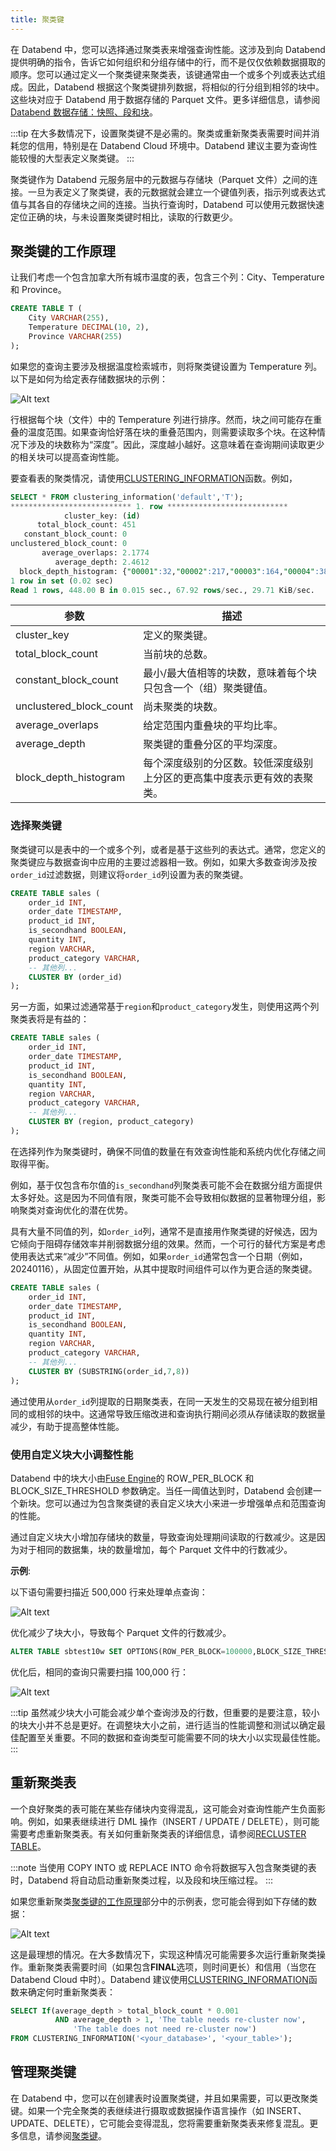 ```yaml
---
title: 聚类键
---
```


在 Databend 中，您可以选择通过聚类表来增强查询性能。这涉及到向 Databend 提供明确的指令，告诉它如何组织和分组存储中的行，而不是仅仅依赖数据摄取的顺序。您可以通过定义一个聚类键来聚类表，该键通常由一个或多个列或表达式组成。因此，Databend 根据这个聚类键排列数据，将相似的行分组到相邻的块中。这些块对应于 Databend 用于数据存储的 Parquet 文件。更多详细信息，请参阅[Databend 数据存储：快照、段和块](/sql/sql-commands/ddl/table/optimize-table#databend-数据存储-快照-段-和-块)。

:::tip
在大多数情况下，设置聚类键不是必需的。聚类或重新聚类表需要时间并消耗您的信用，特别是在 Databend Cloud 环境中。Databend 建议主要为查询性能较慢的大型表定义聚类键。
:::

聚类键作为 Databend 元服务层中的元数据与存储块（Parquet 文件）之间的连接。一旦为表定义了聚类键，表的元数据就会建立一个键值列表，指示列或表达式值与其各自的存储块之间的连接。当执行查询时，Databend 可以使用元数据快速定位正确的块，与未设置聚类键时相比，读取的行数更少。

## 聚类键的工作原理

让我们考虑一个包含加拿大所有城市温度的表，包含三个列：City、Temperature 和 Province。

```sql
CREATE TABLE T (
    City VARCHAR(255),
    Temperature DECIMAL(10, 2),
    Province VARCHAR(255)
);
```

如果您的查询主要涉及根据温度检索城市，则将聚类键设置为 Temperature 列。以下是如何为给定表存储数据块的示例：

![Alt text](@site/docs/public/img/sql/clustered.png)

行根据每个块（文件）中的 Temperature 列进行排序。然而，块之间可能存在重叠的温度范围。如果查询恰好落在块的重叠范围内，则需要读取多个块。在这种情况下涉及的块数称为“深度”。因此，深度越小越好。这意味着在查询期间读取更少的相关块可以提高查询性能。

要查看表的聚类情况，请使用[CLUSTERING_INFORMATION](/sql/sql-functions/system-functions/clustering_information)函数。例如，

```sql
SELECT * FROM clustering_information('default','T');
*************************** 1. row ***************************
            cluster_key: (id)
      total_block_count: 451
   constant_block_count: 0
unclustered_block_count: 0
       average_overlaps: 2.1774
          average_depth: 2.4612
  block_depth_histogram: {"00001":32,"00002":217,"00003":164,"00004":38}
1 row in set (0.02 sec)
Read 1 rows, 448.00 B in 0.015 sec., 67.92 rows/sec., 29.71 KiB/sec.
```

| 参数                    | 描述                                                                     |
| ----------------------- | ------------------------------------------------------------------------ |
| cluster_key             | 定义的聚类键。                                                           |
| total_block_count       | 当前块的总数。                                                           |
| constant_block_count    | 最小/最大值相等的块数，意味着每个块只包含一个（组）聚类键值。            |
| unclustered_block_count | 尚未聚类的块数。                                                         |
| average_overlaps        | 给定范围内重叠块的平均比率。                                             |
| average_depth           | 聚类键的重叠分区的平均深度。                                             |
| block_depth_histogram   | 每个深度级别的分区数。较低深度级别上分区的更高集中度表示更有效的表聚类。 |

### 选择聚类键

聚类键可以是表中的一个或多个列，或者是基于这些列的表达式。通常，您定义的聚类键应与数据查询中应用的主要过滤器相一致。例如，如果大多数查询涉及按`order_id`过滤数据，则建议将`order_id`列设置为表的聚类键。

```sql
CREATE TABLE sales (
    order_id INT,
    order_date TIMESTAMP,
    product_id INT,
    is_secondhand BOOLEAN,
    quantity INT,
    region VARCHAR,
    product_category VARCHAR,
    -- 其他列...
    CLUSTER BY (order_id)
);
```

另一方面，如果过滤通常基于`region`和`product_category`发生，则使用这两个列聚类表将是有益的：

```sql
CREATE TABLE sales (
    order_id INT,
    order_date TIMESTAMP,
    product_id INT,
    is_secondhand BOOLEAN,
    quantity INT,
    region VARCHAR,
    product_category VARCHAR,
    -- 其他列...
    CLUSTER BY (region, product_category)
);
```

在选择列作为聚类键时，确保不同值的数量在有效查询性能和系统内优化存储之间取得平衡。

例如，基于仅包含布尔值的`is_secondhand`列聚类表可能不会在数据分组方面提供太多好处。这是因为不同值有限，聚类可能不会导致相似数据的显著物理分组，影响聚类对查询优化的潜在优势。

具有大量不同值的列，如`order_id`列，通常不是直接用作聚类键的好候选，因为它倾向于阻碍存储效率并削弱数据分组的效果。然而，一个可行的替代方案是考虑使用表达式来“减少”不同值。例如，如果`order_id`通常包含一个日期（例如，20240116），从固定位置开始，从其中提取时间组件可以作为更合适的聚类键。

```sql
CREATE TABLE sales (
    order_id INT,
    order_date TIMESTAMP,
    product_id INT,
    is_secondhand BOOLEAN,
    quantity INT,
    region VARCHAR,
    product_category VARCHAR,
    -- 其他列...
    CLUSTER BY (SUBSTRING(order_id,7,8))
);
```

通过使用从`order_id`列提取的日期聚类表，在同一天发生的交易现在被分组到相同的或相邻的块中。这通常导致压缩改进和查询执行期间必须从存储读取的数据量减少，有助于提高整体性能。

### 使用自定义块大小调整性能

Databend 中的块大小由[Fuse Engine](/sql/sql-reference/table-engines/fuse)的 ROW_PER_BLOCK 和 BLOCK_SIZE_THRESHOLD 参数确定。当任一阈值达到时，Databend 会创建一个新块。您可以通过为包含聚类键的表自定义块大小来进一步增强单点和范围查询的性能。

通过自定义块大小增加存储块的数量，导致查询处理期间读取的行数减少。这是因为对于相同的数据集，块的数量增加，每个 Parquet 文件中的行数减少。

**示例**:

以下语句需要扫描近 500,000 行来处理单点查询：

![Alt text](@site/docs/public/img/sql/block-size-before.png)

优化减少了块大小，导致每个 Parquet 文件的行数减少。

```sql
ALTER TABLE sbtest10w SET OPTIONS(ROW_PER_BLOCK=100000,BLOCK_SIZE_THRESHOLD=52428800);
```

优化后，相同的查询只需要扫描 100,000 行：

![Alt text](@site/docs/public/img/sql/block-size-after.png)

:::tip
虽然减少块大小可能会减少单个查询涉及的行数，但重要的是要注意，较小的块大小并不总是更好。在调整块大小之前，进行适当的性能调整和测试以确定最佳配置至关重要。不同的数据和查询类型可能需要不同的块大小以实现最佳性能。
:::

## 重新聚类表

一个良好聚类的表可能在某些存储块内变得混乱，这可能会对查询性能产生负面影响。例如，如果表继续进行 DML 操作（INSERT / UPDATE / DELETE），则可能需要考虑重新聚类表。有关如何重新聚类表的详细信息，请参阅[RECLUSTER TABLE](/sql/sql-commands/ddl/clusterkey/dml-recluster-table)。

:::note
当使用 COPY INTO 或 REPLACE INTO 命令将数据写入包含聚类键的表时，Databend 将自动启动重新聚类过程，以及段和块压缩过程。
:::

如果您重新聚类[聚类键的工作原理](#聚类键的工作原理)部分中的示例表，您可能会得到如下存储的数据：

![Alt text](@site/docs/public/img/sql/well-clustered.png)

这是最理想的情况。在大多数情况下，实现这种情况可能需要多次运行重新聚类操作。重新聚类表需要时间（如果包含**FINAL**选项，则时间更长）和信用（当您在 Databend Cloud 中时）。Databend 建议使用[CLUSTERING_INFORMATION](/sql/sql-functions/system-functions/clustering_information)函数来确定何时重新聚类表：

```sql
SELECT If(average_depth > total_block_count * 0.001
          AND average_depth > 1, 'The table needs re-cluster now',
              'The table does not need re-cluster now')
FROM CLUSTERING_INFORMATION('<your_database>', '<your_table>');
```

## 管理聚类键

在 Databend 中，您可以在创建表时设置聚类键，并且如果需要，可以更改聚类键。如果一个完全聚类的表继续进行摄取或数据操作语言操作（如 INSERT、UPDATE、DELETE），它可能会变得混乱，您将需要重新聚类表来修复混乱。更多信息，请参阅[聚类键](/sql/sql-commands/ddl/clusterkey/)。
